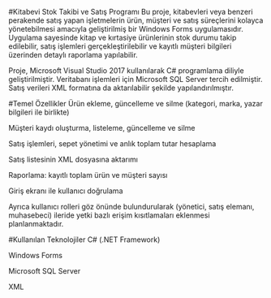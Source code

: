 #Kitabevi Stok Takibi ve Satış Programı
Bu proje, kitabevleri veya benzeri perakende satış yapan işletmelerin ürün, müşteri ve satış süreçlerini kolayca yönetebilmesi amacıyla geliştirilmiş bir Windows Forms uygulamasıdır. Uygulama sayesinde kitap ve kırtasiye ürünlerinin stok durumu takip edilebilir, satış işlemleri gerçekleştirilebilir ve kayıtlı müşteri bilgileri üzerinden detaylı raporlama yapılabilir.

Proje, Microsoft Visual Studio 2017 kullanılarak C# programlama diliyle geliştirilmiştir. Veritabanı işlemleri için Microsoft SQL Server tercih edilmiştir. Satış verileri XML formatına da aktarılabilir şekilde yapılandırılmıştır.

#Temel Özellikler
Ürün ekleme, güncelleme ve silme (kategori, marka, yazar bilgileri ile birlikte)

Müşteri kaydı oluşturma, listeleme, güncelleme ve silme

Satış işlemleri, sepet yönetimi ve anlık toplam tutar hesaplama

Satış listesinin XML dosyasına aktarımı

Raporlama: kayıtlı toplam ürün ve müşteri sayısı

Giriş ekranı ile kullanıcı doğrulama

Ayrıca kullanıcı rolleri göz önünde bulundurularak (yönetici, satış elemanı, muhasebeci) ileride yetki bazlı erişim kısıtlamaları eklenmesi planlanmaktadır.

#Kullanılan Teknolojiler
C# (.NET Framework)

Windows Forms

Microsoft SQL Server

XML
